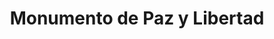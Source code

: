 ---
pid: ch427
title: Monumento de Paz y Libertad
location_transcription: Centro de Filadelfia
coordinates: "[-75.163586150144, 39.952365561909]"
zipcode: 
gen_neighborhood: 
neighborhood: 
outside_phl: 
age: 
age_range: 
instagram: 
image_file_name: ch_427.jpg
proposal_transcription: Un monumento que represente que todos somos iguales como seres
  humanos, sin importar et de que pais seamos originarios.
topic: 
topic_summary: 
type: 
keywords_other: 
credit: 
image_labels: 
twitter: 
facebook: 
permalink: "/monuments/ch427/"
layout: item-page
---